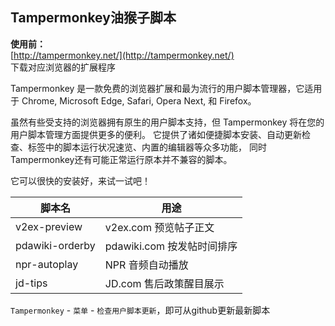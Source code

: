 ## Tampermonkey油猴子脚本

**使用前：**  
[http://tampermonkey.net/](http://tampermonkey.net/)  
下载对应浏览器的扩展程序

Tampermonkey 是一款免费的浏览器扩展和最为流行的用户脚本管理器，它适用于 Chrome, Microsoft Edge, Safari, Opera Next, 和 Firefox。 

虽然有些受支持的浏览器拥有原生的用户脚本支持，但 Tampermonkey 将在您的用户脚本管理方面提供更多的便利。 它提供了诸如便捷脚本安装、自动更新检查、标签中的脚本运行状况速览、内置的编辑器等众多功能， 同时Tampermonkey还有可能正常运行原本并不兼容的脚本。 

它可以很快的安装好，来试一试吧！

脚本名 | 用途
-|-
v2ex-preview|v2ex.com 预览帖子正文
pdawiki-orderby|pdawiki.com 按发帖时间排序
npr-autoplay|NPR 音频自动播放
jd-tips|JD.com 售后政策醒目展示

`Tampermonkey` - `菜单` - `检查用户脚本更新`，即可从github更新最新脚本